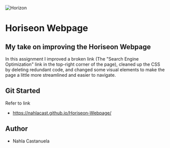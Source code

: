 ![Horizon](https://www.horizonpestcontrol.com/assets/mainstages/mainstage-v10-bg.jpg)

# Horiseon Webpage

## My take on improving the Horiseon Webpage
In this assignment I improved a broken link (The "Search Engine Optimization" link in the top-right corner of the page), cleaned up the CSS by deleting redundant code, and changed some visual elements to make the page a little more streamlined and easier to navigate. 

## Git Started 

Refer to link 
* https://nahlacast.github.io/Horiseon-Webpage/

## Author
* Nahla Castanuela